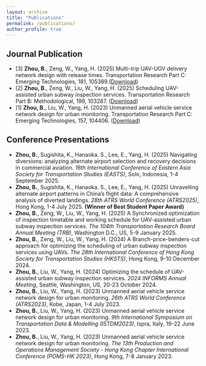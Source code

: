 ```yaml
---
layout: archive
title: "Publications"
permalink: /publications/
author_profile: true
---
```


<!-- {% if author.googlescholar %}
  You can also find my articles on <u><a href="{{author.googlescholar}}">my Google Scholar profile</a>.</u>
{% endif %}

{% include base_path %}

{% for post in site.publications reversed %}
  {% include archive-single.html %}
{% endfor %} -->

Journal Publication
----------
* [3] **Zhou, B.**, Zeng, W., Yang, H. (2025) Multi-trip UAV-UGV delivery network design with release times. Transportation Research Part C: Emerging Technologies, 181, 105389.([Download](https://doi.org/10.1016/j.trc.2025.105389))
* [2] **Zhou, B.**, Zeng, W., Liu, W., Yang, H. (2025) Scheduling UAV-assisted urban subway inspection services. Transportation Research Part B: Methodological, 199, 103287. ([Download](https://doi.org/10.1016/j.trb.2025.103287))
* [1] **Zhou, B.**, Liu, W., Yang, H. (2023) Unmanned aerial vehicle service network design for urban monitoring. Transportation Research Part C: Emerging Technologies, 157, 104406. ([Download](https://doi.org/10.1016/j.trc.2023.104406))


Conference Presentations
----------

- **Zhou, B.**, Sugishita, K., Hanaoka. S., Lee, E., Yang, H. (2025) Navigating diversions: analyzing alternate airport selection and recovery decisions in commercial aviation. *16th International Conference of Eastern Asia Society for Transportation Studies (EASTS)*, Solo, Indonesia, 1-4 September 2025. 
- **Zhou, B.**, Sugishita, K., Hanaoka. S., Lee, E., Yang, H. (2025) Unravelling alternate airport patterns in China’s flight data: A comprehensive analysis of diverted landings. *28th ATRS World Conference (ATRS2025)*, Hong Kong, 1-4 July 2025. **(Winner of Best Student Paper Award)**
- **Zhou, B.**, Zeng, W., Liu, W., Yang, H. (2025) A Synchronized optimization of inspection timetable and working schedule for UAV-assisted urban subway inspection services. *The 104th Transportation Research Board Annual Meeting (TRB)*, Washington D.C., US, 5-9 January 2025.
- **Zhou, B.**, Zeng, W., Liu, W., Yang, H. (2024) A Branch-price-benders-cut approach for optimizing the scheduling of urban subway inspection services using UAVs. *The 28th International Conference of Hong Kong Society for Transportation Studies (HKSTS)*, Hong Kong, 9-10 December 2024.
- **Zhou, B.**, Liu, W., Yang, H. (2024) Optimizing the schedule of UAV-assisted urban subway inspection services. *2024 INFORMS Annual Meeting*,  Seattle, Washington, US, 20-23 October 2024.
- **Zhou, B.**, Liu, W., Yang, H. (2023) Unmanned aerial vehicle service network design for urban monitoring. *26th ATRS World Conference (ATRS2023)*, Kobe, Japan, 1-4 July 2023.
- **Zhou, B.**, Liu, W., Yang, H. (2023) Unmanned aerial vehicle service network design for urban monitoring. *9th International Symposium on Transportation Data & Modelling (ISTDM2023)*, Ispra, Italy, 19-22 June 2023.
- **Zhou, B.**, Liu, W., Yang, H. (2023) Unmanned aerial vehicle service network design for urban monitoring. *The 13th Production and Operations Management Society - Hong Kong Chapter International Conference (POMS-HK 2023)*, Hong Kong, 7-8 January 2023.
